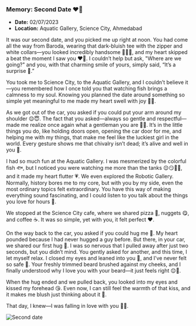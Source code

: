 ### **Memory: Second Date ❤️‍🔥**  
- **Date:** 02/07/2023  
- **Location:** Aquatic Gallery, Science City, Ahmedabad 

It was our second date, and you picked me up right at noon. You had come all the way from Baroda, wearing that dark-bluish tee with the zipper and white collars—you looked incredibly handsome 🙈🫠😍, and my heart skipped a beat the moment I saw you ❤️‍🔥. I couldn’t help but ask, "Where are we going?" and you, with that charming smile of yours, simply said, “It’s a surprise 🙈.”

You took me to Science City, to the Aquatic Gallery, and I couldn’t believe it—you remembered how I once told you that watching fish brings a calmness to my soul. Knowing you planned the date around something so simple yet meaningful to me made my heart swell with joy 🙈💋.

As we got out of the car, you asked if you could put your arm around my shoulder 😌😇. The fact that you asked—always so gentle and respectful—made me realize once again what a gentleman you are 🙈😘. It’s in the little things you do, like holding doors open, opening the car door for me, and helping me with my things, that make me feel like the luckiest girl in the world. Every gesture shows me that chivalry isn’t dead; it’s alive and well in you 🙈.

I had so much fun at the Aquatic Gallery. I was mesmerized by the colorful fish 🐟, but I noticed you were watching me more than the tanks 😌😏🫠🙈, and it made my heart flutter 💗. We even explored the Robotic Gallery. Normally, history bores me to my core, but with you by my side, even the most ordinary topics felt extraordinary. You have this way of making everything sound fascinating, and I could listen to you talk about the things you love for hours 💯.  

We stopped at the Science City cafe, where we shared pizza 🍕, nuggets 😋, and coffee ☕. It was so simple, yet with you, it felt perfect ❤️.

On the way back to the car, you asked if you could hug me 🤗. My heart pounded because I had never hugged a guy before. But there, in your car, we shared our first hug 🫠. I was so nervous that I pulled away after just two seconds, but you didn’t mind. You gently asked for another, and this time, I let myself relax. I closed my eyes and leaned into you 🫠, and I’ve never felt so safe 🥹. Your freshly trimmed beard brushed against my cheeks, and I finally understood why I love you with your beard—it just feels right 😌🙈.

When the hug ended and we pulled back, you looked into my eyes and kissed my forehead 😘. Even now, I can still feel the warmth of that kiss, and it makes me blush just thinking about it 🙈.

That day, I knew—I was falling in love with you 🙈🫠.

![Second date](https://github.com/user-attachments/assets/0e9517ee-d8da-47f8-92fa-834620d5ea6d)
